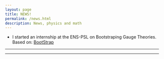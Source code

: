 ```yaml
---
layout: page
title: NEWS!
permalink: /news.html
description: News, physics and math
---
```

- I started an internship at the ENS-PSL on Bootstraping Gauge Theories. Based on: [BootStrap](https://arxiv.org/abs/2403.10772)

***
***